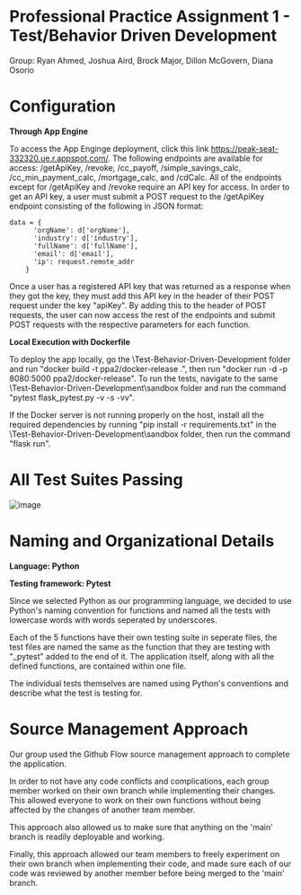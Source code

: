 # Professional Practice Assignment 1 - Test/Behavior Driven Development 

Group: Ryan Ahmed, Joshua Aird, Brock Major, Dillon McGovern, Diana Osorio

# Configuration

**Through App Engine**

To access the App Enginge deployment, click this link https://peak-seat-332320.ue.r.appspot.com/. The following endpoints are available for access: /getApiKey, /revoke, /cc_payoff, /simple_savings_calc, /cc_min_payment_calc, /mortgage_calc, and /cdCalc. All of the endpoints except for /getApiKey and /revoke require an API key for access. In order to get an API key, a user must submit a POST request to the /getApiKey endpoint consisting of the following in JSON format: 

```
data = {
      'orgName': d['orgName'],
      'industry': d['industry'],
      'fullName': d['fullName'],
      'email': d['email'],
      'ip': request.remote_addr
    }
```
Once a user has a registered API key that was returned as a response when they got the key, they must add this API key in the header of their POST request under the key "apiKey". By adding this to the header of POST requests, the user can now access the rest of the endpoints and submit POST requests with the respective parameters for each function.

**Local Execution with Dockerfile**

To deploy the app locally, go the \Test-Behavior-Driven-Development folder and run "docker build -t ppa2/docker-release .", then run "docker run -d -p 8080:5000 ppa2/docker-release". To run the tests, navigate  to the same \Test-Behavior-Driven-Development\sandbox folder and run the command "pytest flask_pytest.py -v -s -vv".

If the Docker server is not running properly on the host, install all the required dependencies by running "pip install -r requirements.txt" in the \Test-Behavior-Driven-Development\sandbox folder, then run the command "flask run".

# All Test Suites Passing
![image](https://user-images.githubusercontent.com/44078719/142134691-98a263c1-b93b-4d96-9ca9-c54f1f6f9d3f.png)


# Naming and Organizational Details

**Language: Python**

**Testing framework: Pytest**

Since we selected Python as our programming language, we decided to use Python's naming convention for functions and named all the tests with lowercase words with words seperated by underscores.

Each of the 5 functions have their own testing suite in seperate files, the test files are named the same as the function that they are testing with "_pytest" added to the end of it. The application itself, along with all the defined functions, are contained within one file.

The individual tests themselves are named using Python's conventions and describe what the test is testing for.

# Source Management Approach

Our group used the Github Flow source management approach to complete the application.

In order to not have any code conflicts and complications, each group member worked on their own branch while implementing their changes. This allowed everyone to work on their own functions without being affected by the changes of another team member.

This approach also allowed us to make sure that anything on the 'main' branch is readily deployable and working.

Finally, this approach allowed our team members to freely experiment on their own branch when implementing their code, and made sure each of our code was reviewed by another member before being merged to the 'main' branch.







